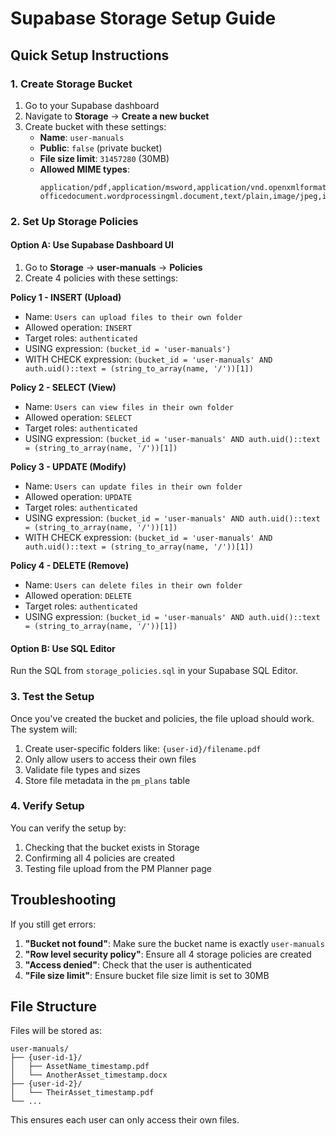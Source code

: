 # Supabase Storage Setup Guide

## Quick Setup Instructions

### 1. Create Storage Bucket
1. Go to your Supabase dashboard
2. Navigate to **Storage** → **Create a new bucket**
3. Create bucket with these settings:
   - **Name**: `user-manuals`
   - **Public**: `false` (private bucket)
   - **File size limit**: `31457280` (30MB)
   - **Allowed MIME types**: 
     ```
     application/pdf,application/msword,application/vnd.openxmlformats-officedocument.wordprocessingml.document,text/plain,image/jpeg,image/png,image/gif
     ```

### 2. Set Up Storage Policies

#### Option A: Use Supabase Dashboard UI
1. Go to **Storage** → **user-manuals** → **Policies**
2. Create 4 policies with these settings:

**Policy 1 - INSERT (Upload)**
- Name: `Users can upload files to their own folder`
- Allowed operation: `INSERT`
- Target roles: `authenticated`
- USING expression: `(bucket_id = 'user-manuals')`
- WITH CHECK expression: `(bucket_id = 'user-manuals' AND auth.uid()::text = (string_to_array(name, '/'))[1])`

**Policy 2 - SELECT (View)**
- Name: `Users can view files in their own folder`
- Allowed operation: `SELECT`
- Target roles: `authenticated`
- USING expression: `(bucket_id = 'user-manuals' AND auth.uid()::text = (string_to_array(name, '/'))[1])`

**Policy 3 - UPDATE (Modify)**
- Name: `Users can update files in their own folder`
- Allowed operation: `UPDATE`
- Target roles: `authenticated`
- USING expression: `(bucket_id = 'user-manuals' AND auth.uid()::text = (string_to_array(name, '/'))[1])`
- WITH CHECK expression: `(bucket_id = 'user-manuals' AND auth.uid()::text = (string_to_array(name, '/'))[1])`

**Policy 4 - DELETE (Remove)**
- Name: `Users can delete files in their own folder`
- Allowed operation: `DELETE`
- Target roles: `authenticated`
- USING expression: `(bucket_id = 'user-manuals' AND auth.uid()::text = (string_to_array(name, '/'))[1])`

#### Option B: Use SQL Editor
Run the SQL from `storage_policies.sql` in your Supabase SQL Editor.

### 3. Test the Setup

Once you've created the bucket and policies, the file upload should work. The system will:

1. Create user-specific folders like: `{user-id}/filename.pdf`
2. Only allow users to access their own files
3. Validate file types and sizes
4. Store file metadata in the `pm_plans` table

### 4. Verify Setup

You can verify the setup by:
1. Checking that the bucket exists in Storage
2. Confirming all 4 policies are created
3. Testing file upload from the PM Planner page

## Troubleshooting

If you still get errors:

1. **"Bucket not found"**: Make sure the bucket name is exactly `user-manuals`
2. **"Row level security policy"**: Ensure all 4 storage policies are created
3. **"Access denied"**: Check that the user is authenticated
4. **"File size limit"**: Ensure bucket file size limit is set to 30MB

## File Structure

Files will be stored as:
```
user-manuals/
├── {user-id-1}/
│   ├── AssetName_timestamp.pdf
│   └── AnotherAsset_timestamp.docx
├── {user-id-2}/
│   └── TheirAsset_timestamp.pdf
└── ...
```

This ensures each user can only access their own files.